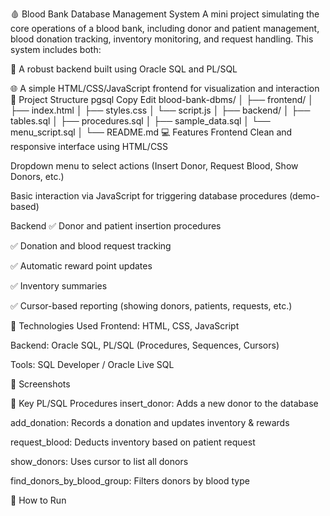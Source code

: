🩸 Blood Bank Database Management System
A mini project simulating the core operations of a blood bank, including donor and patient management, blood donation tracking, inventory monitoring, and request handling. This system includes both:

💾 A robust backend built using Oracle SQL and PL/SQL

🌐 A simple HTML/CSS/JavaScript frontend for visualization and interaction
📂 Project Structure
pgsql
Copy
Edit
blood-bank-dbms/
│
├── frontend/
│   ├── index.html
│   ├── styles.css
│   └── script.js
│
├── backend/
│   ├── tables.sql
│   ├── procedures.sql
│   ├── sample_data.sql
│   └── menu_script.sql
│
└── README.md
💻 Features
Frontend
Clean and responsive interface using HTML/CSS

Dropdown menu to select actions (Insert Donor, Request Blood, Show Donors, etc.)

Basic interaction via JavaScript for triggering database procedures (demo-based)

Backend
✅ Donor and patient insertion procedures

✅ Donation and blood request tracking

✅ Automatic reward point updates

✅ Inventory summaries

✅ Cursor-based reporting (showing donors, patients, requests, etc.)

🔧 Technologies Used
Frontend: HTML, CSS, JavaScript

Backend: Oracle SQL, PL/SQL (Procedures, Sequences, Cursors)

Tools: SQL Developer / Oracle Live SQL

📸 Screenshots


📑 Key PL/SQL Procedures
insert_donor: Adds a new donor to the database

add_donation: Records a donation and updates inventory & rewards

request_blood: Deducts inventory based on patient request

show_donors: Uses cursor to list all donors

find_donors_by_blood_group: Filters donors by blood type

📘 How to Run
